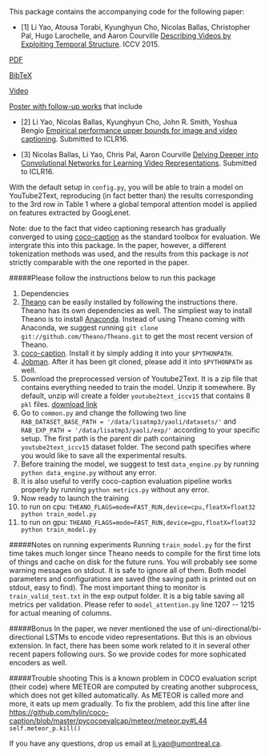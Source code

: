 This package contains the accompanying code for the following paper:

* \[1\] Li Yao, Atousa Torabi, Kyunghyun Cho, Nicolas Ballas, Christopher Pal, Hugo Larochelle, and Aaron Courville [Describing Videos by Exploiting Temporal Structure](http://arxiv.org/abs/1502.08029). ICCV 2015.

[PDF](http://arxiv.org/pdf/1502.08029v4.pdf)

[BibTeX](https://raw.github.com/yaoli/arctic-capgen-vid/master/reference.bib)

[Video](https://youtu.be/Q6BiLAxJtXk)

[Poster with follow-up works](https://drive.google.com/open?id=0B_l-xTvrRJiESnJ0SXVMWGFvemc) that include 

* \[2\] Li Yao, Nicolas Ballas, Kyunghyun Cho, John R. Smith, Yoshua Bengio [Empirical performance upper bounds for image and video captioning](http://arxiv.org/abs/1511.04590). Submitted to ICLR16.

* \[3\] Nicolas Ballas, Li Yao, Chris Pal, Aaron Courville [Delving Deeper into Convolutional Networks for Learning Video Representations](http://arxiv.org/abs/1511.06432). Submitted to ICLR16.

With the default setup in `config.py`, you will be able to train a model on YouTube2Text, reproducing (in fact better than) the results corresponding to the 3rd row in Table 1 where a global temporal attention model is applied on features extracted by GoogLenet. 

Note: due to the fact that video captioning research has gradually converged to using [coco-caption](https://github.com/tylin/coco-caption) as the standard toolbox for evaluation. We intergrate this into this package. In the paper, however, a different tokenization methods was used, and the results from this package is *not* strictly comparable with the one reported in the paper. 

#####Please follow the instructions below to run this package
1. Dependencies
  1. [Theano](http://deeplearning.net/software/theano/) can be easily installed by following the instructions there. Theano has its own dependencies as well. The simpliest way to install Theano is to install [Anaconda](https://store.continuum.io/cshop/anaconda/). Instead of using Theano coming with Anaconda, we suggest running `git clone git://github.com/Theano/Theano.git` to get the most recent version of Theano. 
  2. [coco-caption](https://github.com/tylin/coco-caption). Install it by simply adding it into your `$PYTHONPATH`.
  3. [Jobman](http://deeplearning.net/software/jobman/install.html). After it has been git cloned, please add it into `$PYTHONPATH` as well. 
2. Download the preprocessed version of Youtube2Text. It is a zip file that contains everything needed to train the model. Unzip it somewhere. By default, unzip will create a folder `youtube2text_iccv15` that contains 8 `pkl` files. 
[download link](http://lisaweb.iro.umontreal.ca/transfert/lisa/users/yaoli/youtube2text_iccv15.zip)
3. Go to `common.py` and change the following two line `RAB_DATASET_BASE_PATH = '/data/lisatmp3/yaoli/datasets/'` and `RAB_EXP_PATH = '/data/lisatmp3/yaoli/exp/'` according to your specific setup. The first path is the parent dir path containing `youtube2text_iccv15` dataset folder. The second path specifies where you would like to save all the experimental results.
4. Before training the model, we suggest to test `data_engine.py` by running `python data_engine.py` without any error.
5. It is also useful to verify coco-caption evaluation pipeline works properly by running `python metrics.py` without any error.
6. Now ready to launch the training
  1. to run on cpu: `THEANO_FLAGS=mode=FAST_RUN,device=cpu,floatX=float32 python train_model.py`
  2. to run on gpu: `THEANO_FLAGS=mode=FAST_RUN,device=gpu,floatX=float32 python train_model.py`

#####Notes on running experiments
Running `train_model.py` for the first time takes much longer since Theano needs to compile for the first time lots of things and cache on disk for the future runs. You will probably see some warning messages on stdout. It is safe to ignore all of them. Both model parameters and configurations are saved (the saving path is printed out on stdout, easy to find). The most important thing to monitor is `train_valid_test.txt` in the exp output folder. It is a big table saving all metrics per validation. Please refer to `model_attention.py` line 1207 -- 1215 for actual meaning of columns. 


#####Bonus
In the paper, we never mentioned the use of uni-directional/bi-directional LSTMs to encode video representations. But this is an obvious extension. In fact, there has been some work related to it in several other recent papers following ours. So we provide codes for more sophicated encoders as well. 

#####Trouble shooting
This is a known problem in COCO evaluation script (their code) where METEOR are computed by creating another subprocess, which does not get killed automatically. As METEOR is called more and more, it eats up mem gradually. 
To fix the problem, add this line after line https://github.com/tylin/coco-caption/blob/master/pycocoevalcap/meteor/meteor.py#L44
`self.meteor_p.kill()`

If you have any questions, drop us email at li.yao@umontreal.ca.

